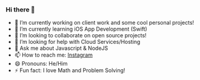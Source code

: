 ### Hi there 👋

- 🔭 I’m currently working on client work and some cool personal projects!
- 🌱 I’m currently learning iOS App Development (Swift)
- 👯 I’m looking to collaborate on open source projects!
- 🤔 I’m looking for help with Cloud Services/Hosting
- 💬 Ask me about Javascript & NodeJS
- 📫 How to reach me: [Instagram](https://instagram.com/nabilridhwn)
- 😄 Pronouns: He/Him
- ⚡ Fun fact: I love Math and Problem Solving!

